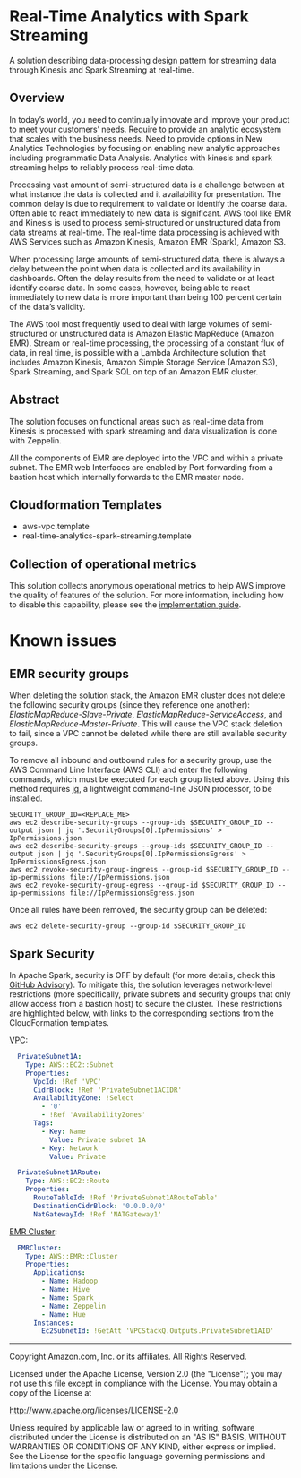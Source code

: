 # Real-Time Analytics with Spark Streaming

A solution describing data-processing design pattern for streaming data through Kinesis and Spark Streaming at real-time.

## Overview

In today’s world, you need to continually innovate and improve your product to meet your customers’ needs. Require to provide an analytic ecosystem that scales with the business needs. Need to provide options in New Analytics Technologies by focusing on enabling new analytic approaches including programmatic Data Analysis. Analytics with kinesis and spark streaming helps to reliably process real-time data.

Processing vast amount of semi-structured data is a challenge between at what instance the data is collected and it availability for presentation. The common delay is due to requirement to validate or identify the coarse data. Often able to react immediately to new data is significant. AWS tool like EMR and Kinesis is used to process semi-structured or unstructured data from data streams at real-time. The real-time data processing is achieved with AWS Services such as Amazon Kinesis, Amazon EMR (Spark), Amazon S3.

When processing large amounts of semi-structured data, there is always a delay between the point when data is collected and its availability in dashboards. Often the delay results from the need to validate or at least identify coarse data. In some cases, however, being able to react immediately to new data is more important than being 100 percent certain of the data’s validity.

The AWS tool most frequently used to deal with large volumes of semi-structured or unstructured data is Amazon Elastic MapReduce (Amazon EMR). Stream or real-time processing, the processing of a constant flux of data, in real time, is possible with a Lambda Architecture solution that includes Amazon Kinesis, Amazon Simple Storage Service (Amazon S3), Spark Streaming, and Spark SQL on top of an Amazon EMR cluster.

## Abstract

The solution focuses on functional areas such as real-time data from Kinesis is processed with spark streaming and data visualization is done with Zeppelin.

All the components of EMR are deployed into the VPC and within a private subnet. The EMR web Interfaces are enabled by Port forwarding from a bastion host which internally forwards to the EMR master node.

## Cloudformation Templates
* aws-vpc.template
* real-time-analytics-spark-streaming.template

## Collection of operational metrics
This solution collects anonymous operational metrics to help AWS improve the quality of features of the solution.
For more information, including how to disable this capability, please see the [implementation guide](https://docs.aws.amazon.com/solutions/latest/real-time-analytics-spark-streaming/appendix-b.html).

# Known issues

## EMR security groups
When deleting the solution stack, the Amazon EMR cluster does not delete the following security groups (since they reference one another): _ElasticMapReduce-Slave-Private_, _ElasticMapReduce-ServiceAccess_, and _ElasticMapReduce-Master-Private_. This will cause the VPC stack deletion to fail, since a VPC cannot be deleted while there are still available security groups.

To remove all inbound and outbound rules for a security group, use the AWS Command Line Interface (AWS CLI) and enter the following commands, which must be executed for each group listed above. Using this method requires [jq](https://stedolan.github.io/jq/), a lightweight command-line JSON processor, to be installed.

```console
SECURITY_GROUP_ID=<REPLACE_ME>
aws ec2 describe-security-groups --group-ids $SECURITY_GROUP_ID --output json | jq '.SecurityGroups[0].IpPermissions' > IpPermissions.json
aws ec2 describe-security-groups --group-ids $SECURITY_GROUP_ID --output json | jq '.SecurityGroups[0].IpPermissionsEgress' > IpPermissionsEgress.json
aws ec2 revoke-security-group-ingress --group-id $SECURITY_GROUP_ID --ip-permissions file://IpPermissions.json
aws ec2 revoke-security-group-egress --group-id $SECURITY_GROUP_ID --ip-permissions file://IpPermissionsEgress.json
```

Once all rules have been removed, the security group can be deleted:

```console
aws ec2 delete-security-group --group-id $SECURITY_GROUP_ID
```

## Spark Security
In Apache Spark, security is OFF by default (for more details, check this [GitHub Advisory](https://github.com/advisories/GHSA-phg2-9c5g-m4q7)). To mitigate this, the solution leverages network-level restrictions (more specifically, private subnets and security groups that only allow access from a bastion host) to secure the cluster. These restrictions are highlighted below, with links to the corresponding sections from the CloudFormation templates.

[VPC](deployment/aws-vpc.template#L253-L265):
```yaml
  PrivateSubnet1A:
    Type: AWS::EC2::Subnet
    Properties:
      VpcId: !Ref 'VPC'
      CidrBlock: !Ref 'PrivateSubnet1ACIDR'
      AvailabilityZone: !Select
        - '0'
        - !Ref 'AvailabilityZones'
      Tags:
        - Key: Name
          Value: Private subnet 1A
        - Key: Network
          Value: Private

  PrivateSubnet1ARoute:
    Type: AWS::EC2::Route
    Properties:
      RouteTableId: !Ref 'PrivateSubnet1ARouteTable'
      DestinationCidrBlock: '0.0.0.0/0'
      NatGatewayId: !Ref 'NATGateway1'
```

[EMR Cluster](deployment/real-time-analytics-spark-streaming.template#L1100):
```yaml
  EMRCluster:
    Type: AWS::EMR::Cluster
    Properties:
      Applications:
        - Name: Hadoop
        - Name: Hive
        - Name: Spark
        - Name: Zeppelin
        - Name: Hue
      Instances:
        Ec2SubnetId: !GetAtt 'VPCStackQ.Outputs.PrivateSubnet1AID'
```

***

Copyright Amazon.com, Inc. or its affiliates. All Rights Reserved.

Licensed under the Apache License, Version 2.0 (the "License"); you may not use this file except in compliance with the License. You may obtain a copy of the License at

http://www.apache.org/licenses/LICENSE-2.0

Unless required by applicable law or agreed to in writing, software distributed under the License is distributed on an "AS IS" BASIS, WITHOUT WARRANTIES OR CONDITIONS OF ANY KIND, either express or implied. See the License for the specific language governing permissions and limitations under the License.

